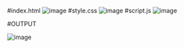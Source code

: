 #index.html
![image](https://github.com/ADITYAWEB42/TODO-LIST/assets/156398574/e1ef4804-0cc5-4b34-8f82-ca9ab07136f0)
#style.css
![image](https://github.com/ADITYAWEB42/TODO-LIST/assets/156398574/fb61cdec-2c43-45b1-95a7-1b257f7ef597)
#script.js
![image](https://github.com/ADITYAWEB42/TODO-LIST/assets/156398574/f1e26b8b-60c0-4d9a-8a2f-18b30187ee75)


#OUTPUT

![image](https://github.com/ADITYAWEB42/TODO-LIST/assets/156398574/e884aa23-071e-469c-9e20-6b59be0b48f1)
